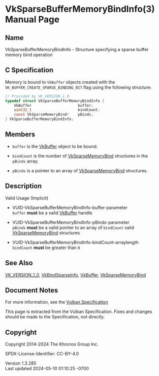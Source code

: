 # VkSparseBufferMemoryBindInfo(3) Manual Page

## Name

VkSparseBufferMemoryBindInfo - Structure specifying a sparse buffer
memory bind operation



## <a href="#_c_specification" class="anchor"></a>C Specification

Memory is bound to `VkBuffer` objects created with the
`VK_BUFFER_CREATE_SPARSE_BINDING_BIT` flag using the following
structure:

``` c
// Provided by VK_VERSION_1_0
typedef struct VkSparseBufferMemoryBindInfo {
    VkBuffer                     buffer;
    uint32_t                     bindCount;
    const VkSparseMemoryBind*    pBinds;
} VkSparseBufferMemoryBindInfo;
```

## <a href="#_members" class="anchor"></a>Members

- `buffer` is the [VkBuffer](https://registry.khronos.org/vulkan/specs/1.3-extensions/man/html/VkBuffer.html) object to be bound.

- `bindCount` is the number of
  [VkSparseMemoryBind](https://registry.khronos.org/vulkan/specs/1.3-extensions/man/html/VkSparseMemoryBind.html) structures in the
  `pBinds` array.

- `pBinds` is a pointer to an array of
  [VkSparseMemoryBind](https://registry.khronos.org/vulkan/specs/1.3-extensions/man/html/VkSparseMemoryBind.html) structures.

## <a href="#_description" class="anchor"></a>Description

Valid Usage (Implicit)

- <a href="#VUID-VkSparseBufferMemoryBindInfo-buffer-parameter"
  id="VUID-VkSparseBufferMemoryBindInfo-buffer-parameter"></a>
  VUID-VkSparseBufferMemoryBindInfo-buffer-parameter  
  `buffer` **must** be a valid [VkBuffer](https://registry.khronos.org/vulkan/specs/1.3-extensions/man/html/VkBuffer.html) handle

- <a href="#VUID-VkSparseBufferMemoryBindInfo-pBinds-parameter"
  id="VUID-VkSparseBufferMemoryBindInfo-pBinds-parameter"></a>
  VUID-VkSparseBufferMemoryBindInfo-pBinds-parameter  
  `pBinds` **must** be a valid pointer to an array of `bindCount` valid
  [VkSparseMemoryBind](https://registry.khronos.org/vulkan/specs/1.3-extensions/man/html/VkSparseMemoryBind.html) structures

- <a href="#VUID-VkSparseBufferMemoryBindInfo-bindCount-arraylength"
  id="VUID-VkSparseBufferMemoryBindInfo-bindCount-arraylength"></a>
  VUID-VkSparseBufferMemoryBindInfo-bindCount-arraylength  
  `bindCount` **must** be greater than `0`

## <a href="#_see_also" class="anchor"></a>See Also

[VK_VERSION_1_0](https://registry.khronos.org/vulkan/specs/1.3-extensions/man/html/VK_VERSION_1_0.html),
[VkBindSparseInfo](https://registry.khronos.org/vulkan/specs/1.3-extensions/man/html/VkBindSparseInfo.html), [VkBuffer](https://registry.khronos.org/vulkan/specs/1.3-extensions/man/html/VkBuffer.html),
[VkSparseMemoryBind](https://registry.khronos.org/vulkan/specs/1.3-extensions/man/html/VkSparseMemoryBind.html)

## <a href="#_document_notes" class="anchor"></a>Document Notes

For more information, see the <a
href="https://registry.khronos.org/vulkan/specs/1.3-extensions/html/vkspec.html#VkSparseBufferMemoryBindInfo"
target="_blank" rel="noopener">Vulkan Specification</a>

This page is extracted from the Vulkan Specification. Fixes and changes
should be made to the Specification, not directly.

## <a href="#_copyright" class="anchor"></a>Copyright

Copyright 2014-2024 The Khronos Group Inc.

SPDX-License-Identifier: CC-BY-4.0

Version 1.3.285  
Last updated 2024-05-10 01:10:25 -0700

